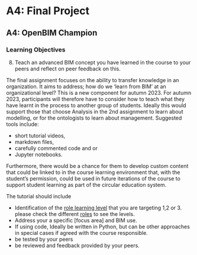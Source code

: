 # A4: Final Project

## A4: OpenBIM Champion
### Learning Objectives
8. Teach an advanced BIM concept you have learned in the course to your peers and reflect on peer feedback on this.
   
The final assignment focuses on the ability to transfer knowledge in an organization. It aims to address; how do we ‘learn from BIM’ at an organizational level? This is a new component for autumn 2023. For autumn 2023, participants will therefore have to consider how to teach what they have learnt in the process to another group of students. Ideally this would support those that choose Analysis in the 2nd assignment to learn about modelling, or for the ontologists to learn about management. Suggested tools include:
* short tutorial videos,
* markdown files,
* carefully commented code and or
* Jupyter notebooks.

Furthermore, there would be a chance for them to develop custom content that could be linked to in the course learning environment that, with the student’s permission, could be used in future iterations of the course to support student learning as part of the circular education system.

The tutorial should include
* Identification of the [role learning level] that you are targeting 1,2 or 3. please check the different [roles] to see the levels.
* Address your a specific [focus area] and BIM use.
* If using code, Ideally be written in Python, but can be other approaches in special cases if agreed with the course responsible.
* be tested by your peers
* be reviewed and feedback provided by your peers.

[roles]: /Roles
[role learning level]: /Roles
